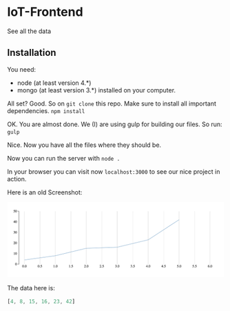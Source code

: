 # IoT-Frontend
See all the data

## Installation

You need:
  * node (at least version 4.\*)
  * mongo (at least version 3.\*)
installed on your computer.

All set? Good. So on `git clone` this repo.
Make sure to install all important dependencies.
`npm install`

OK. You are almost done. We (I) are using gulp for building our files. So run:
`gulp`

Nice. Now you have all the files where they should be.

Now you can run the server with `node .`

In your browser you can visit now `localhost:3000` to see our nice project in action.

Here is an old Screenshot:

![](docs/graph.png)

The data here is:

```javascript
[4, 8, 15, 16, 23, 42]
```
